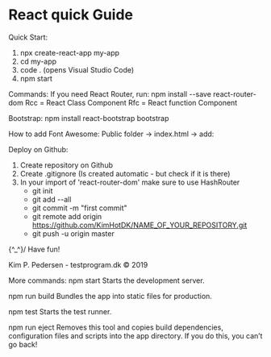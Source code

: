 # React quick Guide

Quick Start:
1.    npx create-react-app my-app
2.    cd my-app
3.    code . (opens Visual Studio Code) 
4.    npm start

Commands:
If you need React Router, run: npm install --save react-router-dom
Rcc = React Class Component
Rfc = React function Component

Bootstrap: 
npm install react-bootstrap bootstrap

How to add Font Awesome:
Public folder -> index.html -> add:
<link rel="stylesheet" href="https://use.fontawesome.com/releases/v5.8.2/css/all.css"
integrity="sha384-oS3vJWv+0UjzBfQzYUhtDYW+Pj2yciDJxpsK1OYPAYjqT085Qq/1cq5FLXAZQ7Ay" crossorigin="anonymous">

Deploy on Github:
1. Create repository on Github
2. Create .gitignore (Is created automatic - but check if it is there)
3. In your import of 'react-router-dom' make sure to use HashRouter
    -   git init 
    -   git add --all 
    -   git commit -m "first commit" 
    -   git remote add origin https://github.com/KimHotDK/NAME_OF_YOUR_REPOSITORY.git 
    -   git push -u origin master




\{^_^}/ Have fun!

Kim P. Pedersen - testprogram.dk © 2019 


More commands:
npm start
Starts the development server.

npm run build
Bundles the app into static files for production.

npm test
Starts the test runner.

npm run eject
Removes this tool and copies build dependencies, configuration files
and scripts into the app directory. If you do this, you can’t go back!
